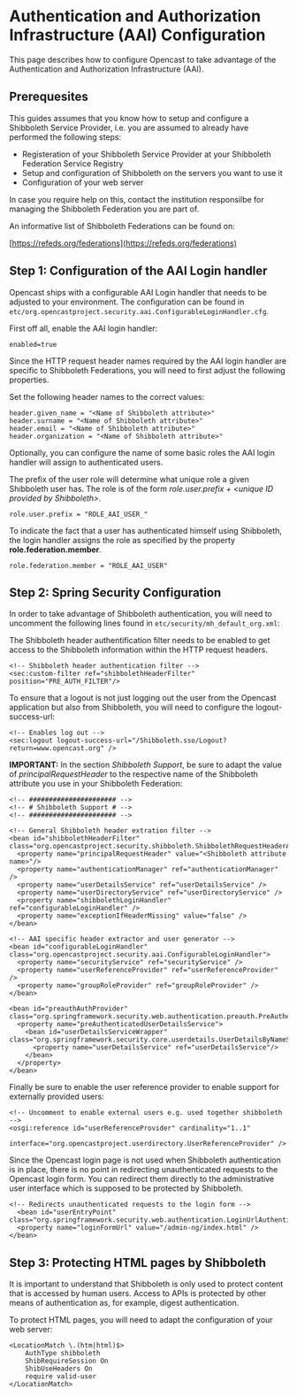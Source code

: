 Authentication and Authorization Infrastructure (AAI) Configuration
===================================================================

This page describes how to configure Opencast to take advantage of the Authentication and Authorization
Infrastructure (AAI).

Prerequesites
-------------

This guides assumes that you know how to setup and configure a Shibboleth Service Provider, i.e. you are assumed
to already have performed the following steps:

- Registeration of your Shibboleth Service Provider at your Shibboleth Federation Service Registry
- Setup and configuration of Shibboleth on the servers you want to use it
- Configuration of your web server

In case you require help on this, contact the institution responsilbe for managing the Shibboleth Federation you
are part of.

An informative list of Shibboleth Federations can be found on:

[https://refeds.org/federations](https://refeds.org/federations)

Step 1: Configuration of the AAI Login handler
-----------------------------------------------------

Opencast ships with a configurable AAI Login handler that needs to be adjusted to your environment.
The configuration can be found in `etc/org.opencastproject.security.aai.ConfigurableLoginHandler.cfg`.

First off all, enable the AAI login handler:

    enabled=true

Since the HTTP request header names required by the AAI login handler are specific to Shibboleth Federations,
you will need to first adjust the following properties.

Set the following header names to the correct values:

    header.given_name = "<Name of Shibboleth attribute>"
    header.surname = "<Name of Shibboleth attribute>"
    header.email = "<Name of Shibboleth attribute>"
    header.organization = "<Name of Shibboleth attribute>"

Optionally, you can configure the name of some basic roles the AAI login handler will assign to authenticated users.

The prefix of the user role will determine what unique role a given Shibboleth user has. The role is of the
form *role.user.prefix + <unique ID provided by Shibboleth\>*.

    role.user.prefix = "ROLE_AAI_USER_"

To indicate the fact that a user has authenticated himself using Shibboleth, the login handler assigns the
role as specified by the property **role.federation.member**.

    role.federation.member = "ROLE_AAI_USER"


Step 2: Spring Security Configuration
-------------------------------------

In order to take advantage of Shibboleth authentication, you will need to uncomment the following lines found
in `etc/security/mh_default_org.xml`:

The Shibboleth header authentification filter needs to be enabled to get access to the Shibboleth information
within the HTTP request headers.

    <!-- Shibboleth header authentication filter -->
    <sec:custom-filter ref="shibbolethHeaderFilter" position="PRE_AUTH_FILTER"/>

To ensure that a logout is not just logging out the user from the Opencast application but also from Shibboleth,
you will need to configure the logout-success-url:

    <!-- Enables log out -->
    <sec:logout logout-success-url="/Shibboleth.sso/Logout?return=www.opencast.org" />

**IMPORTANT:** In the section *Shibboleth Support*, be sure to adapt the value of *principalRequestHeader* to the
respective name of the Shibboleth attribute you use in your Shibboleth Federation:

    <!-- ###################### -->
    <!-- # Shibboleth Support # -->
    <!-- ###################### -->

    <!-- General Shibboleth header extration filter -->
    <bean id="shibbolethHeaderFilter" class="org.opencastproject.security.shibboleth.ShibbolethRequestHeaderAuthenticationFilter">
      <property name="principalRequestHeader" value="<Shibboleth attribute name>"/>
      <property name="authenticationManager" ref="authenticationManager" />
      <property name="userDetailsService" ref="userDetailsService" />
      <property name="userDirectoryService" ref="userDirectoryService" />
      <property name="shibbolethLoginHandler" ref="configurableLoginHandler" />
      <property name="exceptionIfHeaderMissing" value="false" />
    </bean>

    <!-- AAI specific header extractor and user generator -->
    <bean id="configurableLoginHandler" class="org.opencastproject.security.aai.ConfigurableLoginHandler">
      <property name="securityService" ref="securityService" />
      <property name="userReferenceProvider" ref="userReferenceProvider" />
      <property name="groupRoleProvider" ref="groupRoleProvider" />
    </bean>

    <bean id="preauthAuthProvider" class="org.springframework.security.web.authentication.preauth.PreAuthenticatedAuthenticationProvider">
  	  <property name="preAuthenticatedUserDetailsService">
        <bean id="userDetailsServiceWrapper" class="org.springframework.security.core.userdetails.UserDetailsByNameServiceWrapper">
          <property name="userDetailsService" ref="userDetailsService"/>
        </bean>
      </property>
    </bean>

Finally be sure to enable the user reference provider to enable support for externally provided users:

    <!-- Uncomment to enable external users e.g. used together shibboleth -->
    <osgi:reference id="userReferenceProvider" cardinality="1..1"
                  interface="org.opencastproject.userdirectory.UserReferenceProvider" />

Since the Opencast login page is not used when Shibboleth authentication is in place, there is no point in redirecting
unauthenticated requests to the Opencast login form. You can redirect them directly to the administrative user
interface which is supposed to be protected by Shibboleth.

    <!-- Redirects unauthenticated requests to the login form -->
      <bean id="userEntryPoint" class="org.springframework.security.web.authentication.LoginUrlAuthenticationEntryPoint">
      <property name="loginFormUrl" value="/admin-ng/index.html" />
    </bean>

Step 3: Protecting HTML pages by Shibboleth
-------------------------------------------

It is important to understand that Shibboleth is only used to protect content that is accessed by human users.
Access to APIs is protected by other means of authentication as, for example, digest authentication.

To protect HTML pages, you will need to adapt the configuration of your web server:

    <LocationMatch \.(htm|html)$>
        AuthType shibboleth
        ShibRequireSession On
        ShibUseHeaders On
        require valid-user
    </LocationMatch>


